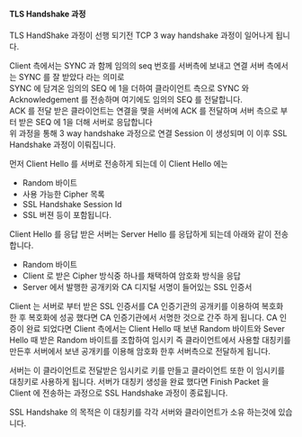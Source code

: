 #### TLS Handshake 과정

TLS HandShake 과정이 선행 되기전 
TCP 3 way handshake 과정이 일어나게 됩니다.

Client 측에서는 SYNC 과 함께 임의의 seq 번호를 서버측에 보내고 연결 서버 측에서는 SYNC 를 잘 받았다 라는 의미로<br>
SYNC 에 담겨온 임의의 SEQ 에 1을 더하여 클라이언트 측으로 SYNC 와 Acknowledgement 를 전송하며 여기에도 임의의 SEQ 를 전달합니다.<br>
ACK 를 전달 받은 클라이언트는 연결을 맺을 서버에 ACK 를 전달하며 서버 측으로 부터 받은 SEQ 에 1을 더해 서버로 응답합니다<br>
위 과정을 통해 3 way handshake 과정으로 연결 Session 이 생성되며 이 이후 SSL Handshake 과정이 이뤄집니다.

먼저 Client Hello 를 서버로 전송하게 되는데 이 Client Hello 에는 <br> 
- Random 바이트
- 사용 가능한 Cipher 목록
- SSL Handshake Session Id
- SSL 버젼 
등이 포함됩니다. <br>

Client Hello 를 응답 받은 서버는 Server Hello 를 응답하게 되는데 아래와 같이 전송합니다.
- Random 바이트
- Client 로 받은 Cipher 방식중 하나를 채택하여 암호화 방식을 응답
- Server 에서 발행한 공개키와 CA 디지털 서명이 들어있는 SSL 인증서

Client 는 서버로 부터 받은 SSL 인증서를 CA 인증기관의 공개키를 이용하여 복호화 한 후 복호화에 성공 했다면 CA 인증기관에서 
서명한 것으로 간주 하게 됩니다.
CA 인증이 완료 되었다면 Client 측에서는 Client Hello 때 보낸 Random 바이트와 Sever Hello 때 받은 Random 바이트를 조합하여
임시키 즉 클라이언트에서 사용할 대칭키를 만든후 서버에서 보낸 공개키를 이용해 암호화 한후 서버측으로 전달하게 됩니다.

서버는 이 클라이언트로 전달받은 임시키로 키를 만들고 클라이언트 또한 이 임시키를 대칭키로 사용하게 됩니다.
서버가 대칭키 생성을 완료 했다면 Finish Packet 을 Client 에 전송하는 과정으로 SSL Handshake 과정이 종료됩니다.

SSL Handshake 의 목적은 이 대칭키를 각각 서버와 클라이언트가 소유 하는것에 있습니다.



